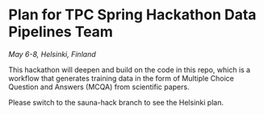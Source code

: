 # Plan for TPC Spring Hackathon Data Pipelines Team

*May 6-8, Helsinki, Finland*

This hackathon will deepen and build on the code in this repo, which is a workflow that generates
training data in the form of Multiple Choice Question and Answers (MCQA) from scientific papers.

Please switch to the sauna-hack branch to see the Helsinki plan.
